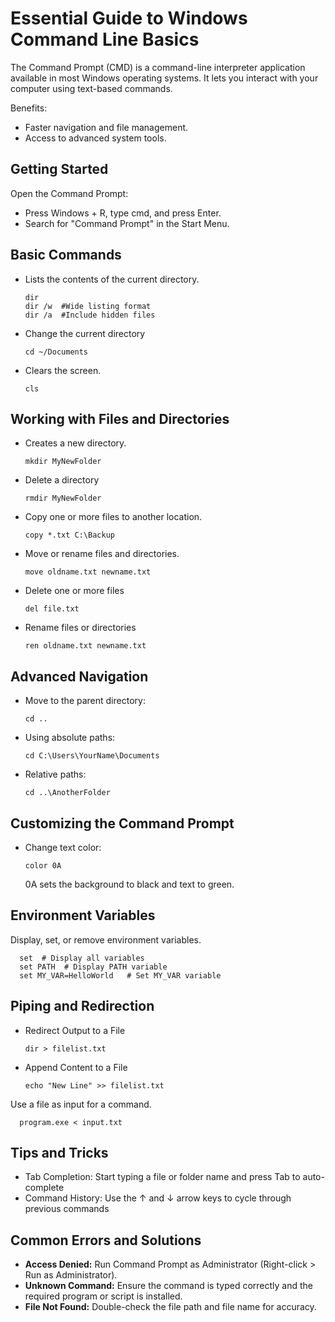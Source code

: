 # Essential Guide to Windows Command Line Basics

The Command Prompt (CMD) is a command-line interpreter application available in most Windows operating systems. It lets you interact with your computer using text-based commands.

Benefits:

- Faster navigation and file management.
- Access to advanced system tools.

## Getting Started

Open the Command Prompt:

- Press Windows + R, type cmd, and press Enter.
- Search for "Command Prompt" in the Start Menu.

## Basic Commands

- Lists the contents of the current directory.

      dir 
      dir /w  #Wide listing format
      dir /a  #Include hidden files

- Change the current directory

      cd ~/Documents

- Clears the screen.

      cls

## Working with Files and Directories

- Creates a new directory.

      mkdir MyNewFolder

- Delete a  directory

      rmdir MyNewFolder

- Copy one or more files to another location.

      copy *.txt C:\Backup

- Move or rename files and directories.

      move oldname.txt newname.txt

- Delete one or more files

      del file.txt

- Rename files or directories

      ren oldname.txt newname.txt
      

## Advanced Navigation

- Move to the parent directory:

      cd ..

- Using absolute paths:

      cd C:\Users\YourName\Documents

- Relative paths:

      cd ..\AnotherFolder
            

## Customizing the Command Prompt

- Change text color:

      color 0A

    0A sets the background to black and text to green.

## Environment Variables

Display, set, or remove environment variables.

      set  # Display all variables
      set PATH  # Display PATH variable
      set MY_VAR=HelloWorld   # Set MY_VAR variable

## Piping and Redirection

- Redirect Output to a File

      dir > filelist.txt

- Append Content to a File

      echo "New Line" >> filelist.txt

Use a file as input for a command.

      program.exe < input.txt

## Tips and Tricks

- Tab Completion: Start typing a file or folder name and press Tab to auto-complete
- Command History: Use the ↑ and ↓ arrow keys to cycle through previous commands

## Common Errors and Solutions

- **Access Denied:** Run Command Prompt as Administrator (Right-click > Run as Administrator).
- **Unknown Command:** Ensure the command is typed correctly and the required program or script is installed.
- **File Not Found:** Double-check the file path and file name for accuracy.